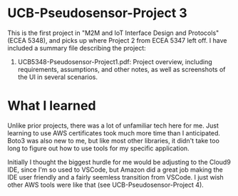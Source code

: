 # UCB-Pseudosensor-Project 3

This is the first project in "M2M and IoT Interface Design and Protocols" (ECEA 5348), and picks up where Project 2 from ECEA 5347 left off. I have included a summary file describing the project:
  1.  UCB5348-Pseudosensor-Project1.pdf: Project overview, including requirements, assumptions, and other notes, as well as screenshots of the UI in several scenarios.
  
# What I learned

Unlike prior projects, there was a lot of unfamiliar tech here for me. Just learning to use AWS certificates took much more time than I anticipated. Boto3 was also new to me, but like most other libraries, it didn't take too long to figure out how to use tools for my specific application. 

Initially I thought the biggest hurdle for me would be adjusting to the Cloud9 IDE, since I'm so used to VSCode, but Amazon did a great job making the IDE user friendly and a fairly seemless transition from VSCode. I just wish other AWS tools were like that (see UCB-Pseudosensor-Project 4).
